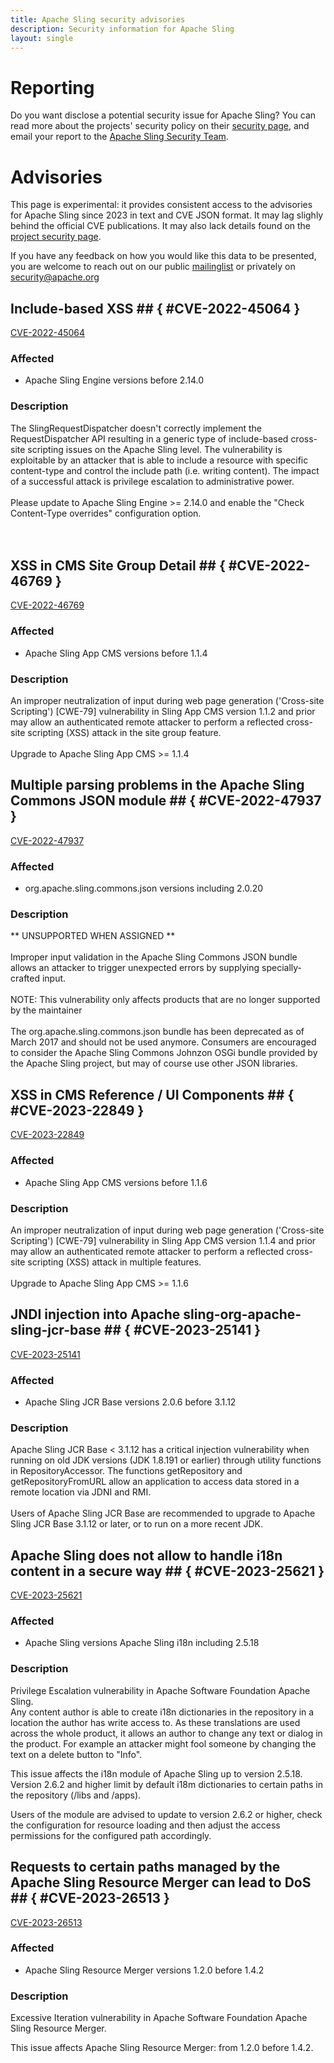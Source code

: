 ```yaml
---
title: Apache Sling security advisories
description: Security information for Apache Sling
layout: single
---
```


# Reporting

Do you want disclose a potential security issue for Apache Sling? You can read more about the projects' security policy on their [security page](https://sling.apache.org/site/security.html), and email your report to the  [Apache Sling Security Team](mailto:security@sling.apache.org).

# Advisories

This page is experimental: it provides consistent access to the advisories for Apache Sling since 2023 in text and CVE JSON format. It may lag slighly behind the official CVE publications. It may also lack details found on the [project security page](https://sling.apache.org/site/security.html).

If you have any feedback on how you would like this data to be presented, you are welcome to reach out on our public [mailinglist](/mailinglist) or privately on [security@apache.org](mailto:security@apache.org)

## Include-based XSS ## { #CVE-2022-45064 }

[CVE-2022-45064](./CVE-2022-45064.cve.json)

### Affected

* Apache Sling Engine versions   before 2.14.0


### Description

<div>The SlingRequestDispatcher doesn't correctly implement the RequestDispatcher API resulting in a generic type of include-based cross-site scripting issues on the Apache Sling level. The vulnerability is exploitable by an attacker that is able to include a resource with specific content-type and control the include path (i.e. writing content). The impact of a successful attack is privilege escalation to administrative power.</div><div><br></div><div>Please update to Apache Sling Engine &gt;= 2.14.0 and enable the "Check Content-Type overrides" configuration option.<br><br><br></div>

## XSS in CMS Site Group Detail ## { #CVE-2022-46769 }

[CVE-2022-46769](./CVE-2022-46769.cve.json)

### Affected

* Apache Sling App CMS versions  before 1.1.4


### Description

An improper neutralization of input during web page generation ('Cross-site Scripting') [CWE-79] vulnerability in Sling App CMS version 1.1.2 and prior may allow an authenticated remote attacker to perform a reflected cross-site scripting (XSS) attack in the site group feature.<br><br><span style="background-color: rgb(255, 255, 255);">Upgrade to Apache Sling App CMS &gt;= 1.1.4</span> <br>

## Multiple parsing problems in the Apache Sling Commons JSON module ## { #CVE-2022-47937 }

[CVE-2022-47937](./CVE-2022-47937.cve.json)

### Affected

* org.apache.sling.commons.json versions  including 2.0.20


### Description

<div>** UNSUPPORTED WHEN ASSIGNED ** <br></div><div><br></div><div>Improper input validation in the Apache Sling Commons JSON bundle allows an attacker to trigger unexpected errors by supplying specially-crafted input.</div><div><br></div><div><div>NOTE: This vulnerability 
only affects products that are no longer supported by the maintainer</div><div><br></div><div>The org.apache.sling.commons.json bundle has been deprecated as of March
 2017 and should not be used anymore. Consumers are encouraged to 
consider the Apache Sling Commons Johnzon OSGi bundle provided by the 
Apache Sling project, but may of course use other JSON libraries.<br></div></div>

## XSS in CMS Reference / UI Components ## { #CVE-2023-22849 }

[CVE-2023-22849](./CVE-2023-22849.cve.json)

### Affected

* Apache Sling App CMS versions  before 1.1.6


### Description

An improper neutralization of input during web page generation ('Cross-site Scripting') [CWE-79] vulnerability in Sling App CMS version 1.1.4 and prior may allow an authenticated remote attacker to perform a reflected cross-site scripting (XSS) attack in multiple features.<br><br><span style="background-color: rgb(255, 255, 255);">Upgrade to Apache Sling App CMS &gt;= 1.1.6</span><br>

## JNDI injection into Apache sling-org-apache-sling-jcr-base ## { #CVE-2023-25141 }

[CVE-2023-25141](./CVE-2023-25141.cve.json)

### Affected

* Apache Sling JCR Base versions 2.0.6 before 3.1.12


### Description

<div>Apache Sling JCR Base &lt; 3.1.12 has a critical injection vulnerability when running on old JDK versions (JDK 1.8.191 or earlier) through utility functions in RepositoryAccessor. The functions getRepository and getRepositoryFromURL allow an application to access data stored in a remote location via JDNI and RMI.</div><div><br></div><div>Users of Apache Sling JCR Base are recommended to upgrade to Apache Sling JCR Base 3.1.12 or later, or to run on a more recent JDK.</div>

## Apache Sling does not allow to handle i18n content in a secure way ## { #CVE-2023-25621 }

[CVE-2023-25621](./CVE-2023-25621.cve.json)

### Affected

* Apache Sling versions Apache Sling i18n including 2.5.18


### Description

Privilege Escalation vulnerability in Apache Software Foundation Apache Sling.<br>Any content author is able to create i18n dictionaries in the repository in a location the author has write access to. As these translations are used across the whole product, it allows an author to change any text or dialog in the product. For example an attacker might fool someone by changing the text on a delete button to "Info".<br><p>This issue affects the i18n module of Apache Sling up to version 2.5.18. Version 2.6.2 and higher limit by default i18m dictionaries to certain paths in the repository (/libs and /apps).</p><p>Users of the module are advised to update to version 2.6.2 or higher, check the configuration for resource loading and then adjust the access permissions for the configured path accordingly.<br></p>

## Requests to certain paths managed by the Apache Sling Resource Merger can lead to DoS ## { #CVE-2023-26513 }

[CVE-2023-26513](./CVE-2023-26513.cve.json)

### Affected

* Apache Sling Resource Merger versions 1.2.0 before 1.4.2


### Description

Excessive Iteration vulnerability in Apache Software Foundation Apache Sling Resource Merger.<p>This issue affects Apache Sling Resource Merger: from 1.2.0 before 1.4.2.</p>